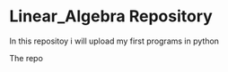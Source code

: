 # Linear_Algebra Repository 

In this repositoy i will upload my first programs in python 

The repo 
